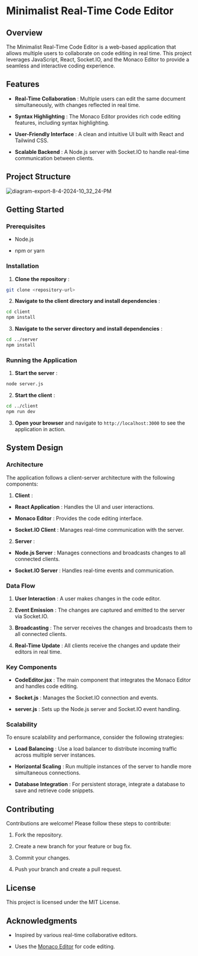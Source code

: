 # Minimalist Real-Time Code Editor 

## Overview 

The Minimalist Real-Time Code Editor is a web-based application that allows multiple users to collaborate on code editing in real time. This project leverages JavaScript, React, Socket.IO, and the Monaco Editor to provide a seamless and interactive coding experience.

## Features 
 
- **Real-Time Collaboration** : Multiple users can edit the same document simultaneously, with changes reflected in real time.
 
- **Syntax Highlighting** : The Monaco Editor provides rich code editing features, including syntax highlighting.
 
- **User-Friendly Interface** : A clean and intuitive UI built with React and Tailwind CSS.
 
- **Scalable Backend** : A Node.js server with Socket.IO to handle real-time communication between clients.

## Project Structure 

![diagram-export-8-4-2024-10_32_24-PM](https://github.com/user-attachments/assets/f585c194-e8bc-4617-b4c2-a60d8fd35cd6)



## Getting Started 

### Prerequisites 

- Node.js

- npm or yarn

### Installation 
 
1. **Clone the repository** :

```sh
git clone <repository-url>
```
 
2. **Navigate to the client directory and install dependencies** :

```sh
cd client
npm install
```
 
3. **Navigate to the server directory and install dependencies** :

```sh
cd ../server
npm install
```

### Running the Application 
 
1. **Start the server** :

```sh
node server.js
```
 
2. **Start the client** :

```sh
cd ../client
npm run dev
```
 
3. **Open your browser**  and navigate to `http://localhost:3000` to see the application in action.

## System Design 

### Architecture 

The application follows a client-server architecture with the following components:
 
1. **Client** : 
  - **React Application** : Handles the UI and user interactions.
 
  - **Monaco Editor** : Provides the code editing interface.
 
  - **Socket.IO Client** : Manages real-time communication with the server.
 
2. **Server** : 
  - **Node.js Server** : Manages connections and broadcasts changes to all connected clients.
 
  - **Socket.IO Server** : Handles real-time events and communication.

### Data Flow 
 
1. **User Interaction** : A user makes changes in the code editor.
 
2. **Event Emission** : The changes are captured and emitted to the server via Socket.IO.
 
3. **Broadcasting** : The server receives the changes and broadcasts them to all connected clients.
 
4. **Real-Time Update** : All clients receive the changes and update their editors in real time.

### Key Components 
 
- **CodeEditor.jsx** : The main component that integrates the Monaco Editor and handles code editing.
 
- **Socket.js** : Manages the Socket.IO connection and events.
 
- **server.js** : Sets up the Node.js server and Socket.IO event handling.

### Scalability 

To ensure scalability and performance, consider the following strategies:
 
- **Load Balancing** : Use a load balancer to distribute incoming traffic across multiple server instances.
 
- **Horizontal Scaling** : Run multiple instances of the server to handle more simultaneous connections.
 
- **Database Integration** : For persistent storage, integrate a database to save and retrieve code snippets.

## Contributing 

Contributions are welcome! Please follow these steps to contribute:

1. Fork the repository.

2. Create a new branch for your feature or bug fix.

3. Commit your changes.

4. Push your branch and create a pull request.

## License 

This project is licensed under the MIT License.

## Acknowledgments 

- Inspired by various real-time collaborative editors.
 
- Uses the [Monaco Editor]()  for code editing.
